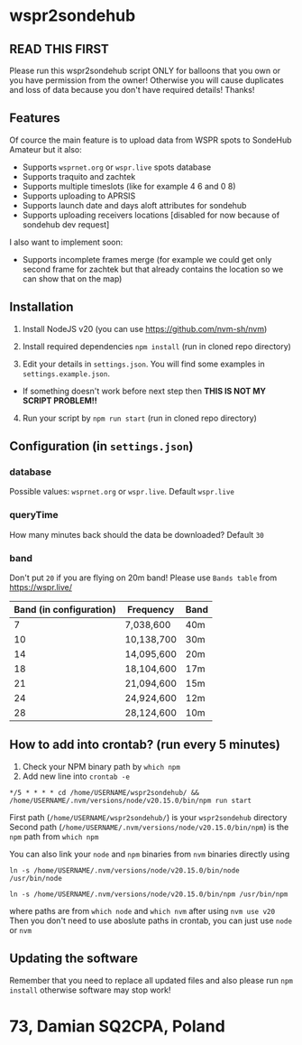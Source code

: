 # wspr2sondehub

## READ THIS FIRST

Please run this wspr2sondehub script ONLY for balloons that you own or you have permission from the owner! Otherwise you will cause duplicates and loss of data because you don't have required details! Thanks!

## Features

Of cource the main feature is to upload data from WSPR spots to SondeHub Amateur but it also:

-   Supports `wsprnet.org` or `wspr.live` spots database
-   Supports traquito and zachtek
-   Supports multiple timeslots (like for example 4 6 and 0 8)
-   Supports uploading to APRSIS
-   Supports launch date and days aloft attributes for sondehub
-   Supports uploading receivers locations [disabled for now because of sondehub dev request]

I also want to implement soon:

-   Supports incomplete frames merge (for example we could get only second frame for zachtek but that already contains the location so we can show that on the map)

## Installation

1. Install NodeJS v20 (you can use https://github.com/nvm-sh/nvm)

2. Install required dependencies `npm install` (run in cloned repo directory)

3. Edit your details in `settings.json`. You will find some examples in `settings.example.json`.

-   If something doesn't work before next step then <b>THIS IS NOT MY SCRIPT PROBLEM!!</b>

4. Run your script by `npm run start` (run in cloned repo directory)

## Configuration (in `settings.json`)

### database

Possible values: `wsprnet.org` or `wspr.live`.
Default `wspr.live`

### queryTime

How many minutes back should the data be downloaded?
Default `30`

### band

Don't put `20` if you are flying on 20m band!
Please use `Bands table` from https://wspr.live/

| Band (in configuration) | Frequency  | Band |
| ----------------------- | ---------- | ---- |
| 7                       | 7,038,600  | 40m  |
| 10                      | 10,138,700 | 30m  |
| 14                      | 14,095,600 | 20m  |
| 18                      | 18,104,600 | 17m  |
| 21                      | 21,094,600 | 15m  |
| 24                      | 24,924,600 | 12m  |
| 28                      | 28,124,600 | 10m  |

## How to add into crontab? (run every 5 minutes)

1. Check your NPM binary path by `which npm`
2. Add new line into `crontab -e`

`*/5 * * * * cd /home/USERNAME/wspr2sondehub/ && /home/USERNAME/.nvm/versions/node/v20.15.0/bin/npm run start`

First path (`/home/USERNAME/wspr2sondehub/`) is your `wspr2sondehub` directory
Second path (`/home/USERNAME/.nvm/versions/node/v20.15.0/bin/npm`) is the `npm` path from `which npm`

You can also link your `node` and `npm` binaries from `nvm` binaries directly using

`ln -s /home/USERNAME/.nvm/versions/node/v20.15.0/bin/node /usr/bin/node`

`ln -s /home/USERNAME/.nvm/versions/node/v20.15.0/bin/npm /usr/bin/npm`

where paths are from `which node` and `which nvm` after using `nvm use v20`
Then you don't need to use aboslute paths in crontab, you can just use `node` or `nvm`

## Updating the software

Remember that you need to replace all updated files and also please run `npm install` otherwise software may stop work!

# 73, Damian SQ2CPA, Poland
